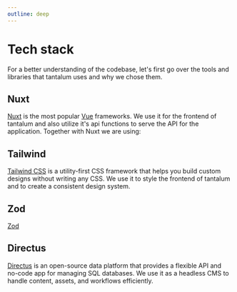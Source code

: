 ```yaml
---
outline: deep
---
```


# Tech stack

For a better understanding of the codebase, let's first go over the tools and libraries that tantalum uses and why we chose them.

## Nuxt

[Nuxt](https://nuxt.com) is the most popular [Vue](https://vuejs.org/) frameworks. We use it for the frontend of tantalum and also utilize it's api functions to serve the API for the application. Together with Nuxt we are using:

## Tailwind

[Tailwind CSS](https://tailwindcss.com/) is a utility-first CSS framework that helps you build custom designs without writing any CSS. We use it to style the frontend of tantalum and to create a consistent design system.

## Zod

[Zod](https://zod.dev/)

## Directus

[Directus](https://directus.io/) is an open-source data platform that provides a flexible API and no-code app for managing SQL databases. We use it as a headless CMS to handle content, assets, and workflows efficiently.
